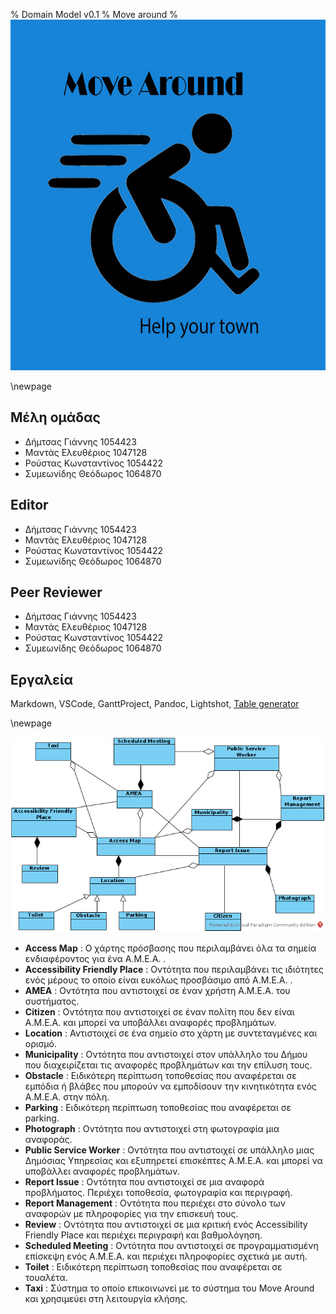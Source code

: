 % Domain Model v0.1
% Move around
% ![](images/Logo.jpg)

\newpage

## Μέλη ομάδας
* Δήμτσας Γιάννης 1054423
* Μαντάς Ελευθέριος 1047128
* Ρούστας Κωνσταντίνος 1054422
* Συμεωνίδης Θεόδωρος 1064870

## Editor
* Δήμτσας Γιάννης 1054423
* Μαντάς Ελευθέριος 1047128
* Ρούστας Κωνσταντίνος 1054422
* Συμεωνίδης Θεόδωρος 1064870

## Peer Reviewer
* Δήμτσας Γιάννης 1054423
* Μαντάς Ελευθέριος 1047128
* Ρούστας Κωνσταντίνος 1054422
* Συμεωνίδης Θεόδωρος 1064870

## Εργαλεία
Markdown, VSCode, GanttProject, Pandoc, Lightshot, [Table generator](https://www.tablesgenerator.com/)

\newpage

![](images/Domain-Model.png)

* **Access Map** : Ο χάρτης πρόσβασης που περιλαμβάνει όλα τα σημεία ενδιαφέροντος για ένα Α.Μ.Ε.Α. . 
* **Accessibility Friendly Place** : Οντότητα που περιλαμβάνει τις ιδιότητες ενός μέρους το οποίο είναι ευκόλως προσβάσιμο από Α.Μ.Ε.Α. .
* **AMEA** : Οντότητα που αντιστοιχεί σε έναν χρήστη Α.Μ.Ε.Α. του συστήματος. 
* **Citizen** : Οντότητα που αντιστοιχεί σε έναν πολίτη που δεν είναι Α.Μ.Ε.Α. και μπορεί να υποβάλλει αναφορές προβλημάτων.
* **Location** : Αντιστοιχεί σε ένα σημείο στο χάρτη με συντεταγμένες και ορισμό.
* **Municipality** : Οντότητα που αντιστοιχεί στον υπάλληλο του Δήμου που διαχειρίζεται τις αναφορές προβλημάτων και την επίλυση τους.
* **Obstacle** : Ειδικότερη περίπτωση τοποθεσίας που αναφέρεται σε εμπόδια ή βλάβες που μπορούν να εμποδίσουν την κινητικότητα ενός Α.Μ.Ε.Α. στην πόλη.
* **Parking** : Ειδικότερη περίπτωση τοποθεσίας που αναφέρεται σε parking.
* **Photograph** : Οντότητα που αντιστοιχεί στη φωτογραφία μια αναφοράς. 
* **Public Service Worker** : Οντότητα που αντιστοιχεί σε υπάλληλο μιας Δημόσιας Υπηρεσίας και εξυπηρετεί επισκέπτες Α.Μ.Ε.Α. και μπορεί να υποβάλλει αναφορές προβλημάτων. 
* **Report Issue** : Οντότητα που αντιστοιχεί σε μια αναφορά προβλήματος. Περιέχει τοποθεσία, φωτογραφία και περιγραφή.
* **Report Management** : Οντότητα που περιέχει στο σύνολο των αναφορών με  πληροφορίες για την επισκευή τους.
* **Review** : Οντότητα που αντιστοιχεί σε μια κριτική ενός Accessibility Friendly Place και περιέχει περιγραφή και βαθμολόγηση.
* **Scheduled Meeting** : Οντότητα που αντιστοιχεί σε προγραμματισμένη επίσκεψη ενός Α.Μ.Ε.Α. και περιέχει πληροφορίες σχετικά με αυτή.
* **Toilet** : Ειδικότερη περίπτωση τοποθεσίας που αναφέρεται σε τουαλέτα.
* **Taxi** : Σύστημα το οποίο επικοινωνεί με το σύστημα του Move Around και χρησιμεύει στη λειτουργία κλήσης.

